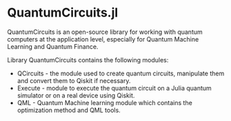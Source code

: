 # QuantumCircuits.jl
QuantumCircuits is an open-source library for working with quantum computers at the application level, especially for Quantum Machine Learning and Quantum Finance.

Library QuantumCircuits contains the following modules:
* QCircuits - the module used to create quantum circuits, manipulate them and convert them to Qiskit if necessary.
* Execute - module to execute the quantum circuit on a Julia quantum simulator or on a real device using Qiskit.
* QML - Quantum Machine learning module which contains the optimization method and QML tools.